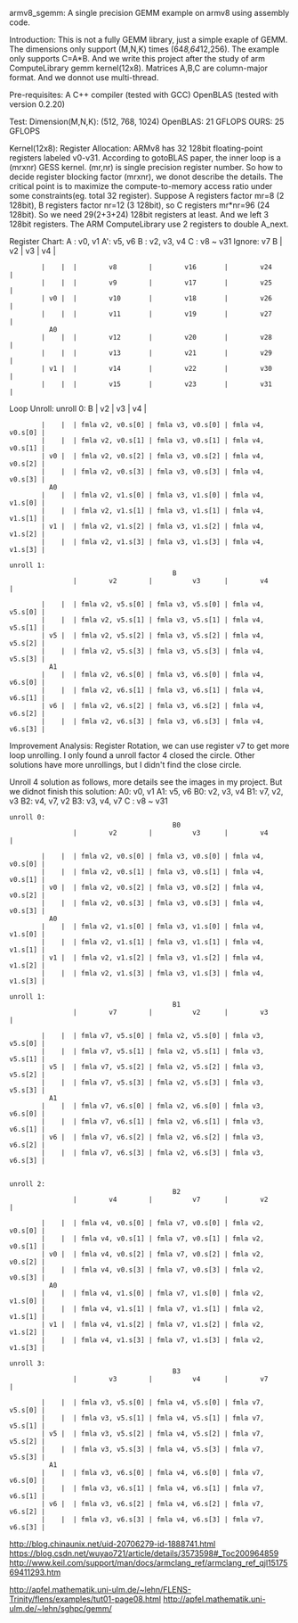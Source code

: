 armv8_sgemm: A single precision GEMM example on armv8 using assembly code.

Introduction:
This is not a fully GEMM library, just a simple exaple of GEMM. The dimensions only support (M,N,K) times (64*8,64*12,256).
The example only supports C=A*B. And we write this project after the study of arm ComputeLibrary gemm kernel(12x8).
Matrices A,B,C are column-major format. And we donnot use multi-thread.

Pre-requisites:
	A C++ compiler (tested with GCC)
	OpenBLAS (tested with version 0.2.20)

Test:
	Dimension(M,N,K): (512, 768, 1024)
	OpenBLAS: 21 GFLOPS
	OURS: 25 GFLOPS

Kernel(12x8):
Register Allocation:
	ARMv8 has 32 128bit floating-point registers labeled v0-v31.
	According to gotoBLAS paper, the inner loop is a (mrxnr) GESS kernel. (mr,nr) is single precision register number.
	So how to decide register blocking factor (mrxnr), we donot describe the details.
	The critical point is to maximize the compute-to-memory access ratio under some constraints(eg. total 32 register).
	Suppose A registers factor mr=8 (2 128bit), B registers factor nr=12 (3 128bit), so C registers mr*nr=96 (24 128bit).
	So we need 29(2+3+24) 128bit registers at least. And we left 3 128bit registers.
	The ARM ComputeLibrary use 2 registers to double A_next.

Register Chart:
	A : v0, v1
	A': v5, v6
	B : v2, v3, v4
	C : v8 ~ v31
	Ignore: v7 
                                                B
        	        |        v2        |        v3        |        v4        |
	     
        	|    |  |        v8        |        v16       |        v24       |
        	|    |  |        v9        |        v17       |        v25       |
        	| v0 |  |        v10       |        v18       |        v26       |
        	|    |  |        v11       |        v19       |        v27       |
              A0
        	|    |  |        v12       |        v20       |        v28       |
        	|    |  |        v13       |        v21       |        v29       |
        	| v1 |  |        v14       |        v22       |        v30       |
        	|    |  |        v15       |        v23       |        v31       |

Loop Unroll: 
	unroll 0:
                                             B
        	        |        v2        |          v3      |        v4        |
	     
        	|    |  | fmla v2, v0.s[0] | fmla v3, v0.s[0] | fmla v4, v0.s[0] |
        	|    |  | fmla v2, v0.s[1] | fmla v3, v0.s[1] | fmla v4, v0.s[1] |
        	| v0 |  | fmla v2, v0.s[2] | fmla v3, v0.s[2] | fmla v4, v0.s[2] |
        	|    |  | fmla v2, v0.s[3] | fmla v3, v0.s[3] | fmla v4, v0.s[3] |
              A0
        	|    |  | fmla v2, v1.s[0] | fmla v3, v1.s[0] | fmla v4, v1.s[0] |
        	|    |  | fmla v2, v1.s[1] | fmla v3, v1.s[1] | fmla v4, v1.s[1] |
        	| v1 |  | fmla v2, v1.s[2] | fmla v3, v1.s[2] | fmla v4, v1.s[2] |
        	|    |  | fmla v2, v1.s[3] | fmla v3, v1.s[3] | fmla v4, v1.s[3] |
        	
    unroll 1:    	
                                             B
        	        |        v2        |          v3      |        v4        |
	     
        	|    |  | fmla v2, v5.s[0] | fmla v3, v5.s[0] | fmla v4, v5.s[0] |
        	|    |  | fmla v2, v5.s[1] | fmla v3, v5.s[1] | fmla v4, v5.s[1] |
        	| v5 |  | fmla v2, v5.s[2] | fmla v3, v5.s[2] | fmla v4, v5.s[2] |
        	|    |  | fmla v2, v5.s[3] | fmla v3, v5.s[3] | fmla v4, v5.s[3] |
              A1
        	|    |  | fmla v2, v6.s[0] | fmla v3, v6.s[0] | fmla v4, v6.s[0] |
        	|    |  | fmla v2, v6.s[1] | fmla v3, v6.s[1] | fmla v4, v6.s[1] |
        	| v6 |  | fmla v2, v6.s[2] | fmla v3, v6.s[2] | fmla v4, v6.s[2] |
        	|    |  | fmla v2, v6.s[3] | fmla v3, v6.s[3] | fmla v4, v6.s[3] |

Improvement Analysis:
Register Rotation, we can use register v7 to get more loop unrolling.
I only found a unroll factor 4 closed the circle. 
Other solutions have more unrollings, but I didn't find the close circle.

Unroll 4 solution as follows, more details see the images in my project. But we didnot finish this solution:
	A0: v0, v1
	A1: v5, v6
	B0: v2, v3, v4
	B1: v7, v2, v3
	B2: v4, v7, v2
	B3: v3, v4, v7
	C : v8 ~ v31


	unroll 0:
                                             B0
        	        |        v2        |          v3      |        v4        |
	     
        	|    |  | fmla v2, v0.s[0] | fmla v3, v0.s[0] | fmla v4, v0.s[0] |
        	|    |  | fmla v2, v0.s[1] | fmla v3, v0.s[1] | fmla v4, v0.s[1] |
        	| v0 |  | fmla v2, v0.s[2] | fmla v3, v0.s[2] | fmla v4, v0.s[2] |
        	|    |  | fmla v2, v0.s[3] | fmla v3, v0.s[3] | fmla v4, v0.s[3] |
              A0
        	|    |  | fmla v2, v1.s[0] | fmla v3, v1.s[0] | fmla v4, v1.s[0] |
        	|    |  | fmla v2, v1.s[1] | fmla v3, v1.s[1] | fmla v4, v1.s[1] |
        	| v1 |  | fmla v2, v1.s[2] | fmla v3, v1.s[2] | fmla v4, v1.s[2] |
        	|    |  | fmla v2, v1.s[3] | fmla v3, v1.s[3] | fmla v4, v1.s[3] |
        	
    unroll 1:    	
                                             B1
        	        |        v7        |          v2      |        v3        |
	     
        	|    |  | fmla v7, v5.s[0] | fmla v2, v5.s[0] | fmla v3, v5.s[0] |
        	|    |  | fmla v7, v5.s[1] | fmla v2, v5.s[1] | fmla v3, v5.s[1] |
        	| v5 |  | fmla v7, v5.s[2] | fmla v2, v5.s[2] | fmla v3, v5.s[2] |
        	|    |  | fmla v7, v5.s[3] | fmla v2, v5.s[3] | fmla v3, v5.s[3] |
              A1
        	|    |  | fmla v7, v6.s[0] | fmla v2, v6.s[0] | fmla v3, v6.s[0] |
        	|    |  | fmla v7, v6.s[1] | fmla v2, v6.s[1] | fmla v3, v6.s[1] |
        	| v6 |  | fmla v7, v6.s[2] | fmla v2, v6.s[2] | fmla v3, v6.s[2] |
        	|    |  | fmla v7, v6.s[3] | fmla v2, v6.s[3] | fmla v3, v6.s[3] |


	unroll 2:
                                             B2
        	        |        v4        |          v7      |        v2        |
	     
        	|    |  | fmla v4, v0.s[0] | fmla v7, v0.s[0] | fmla v2, v0.s[0] |
        	|    |  | fmla v4, v0.s[1] | fmla v7, v0.s[1] | fmla v2, v0.s[1] |
        	| v0 |  | fmla v4, v0.s[2] | fmla v7, v0.s[2] | fmla v2, v0.s[2] |
        	|    |  | fmla v4, v0.s[3] | fmla v7, v0.s[3] | fmla v2, v0.s[3] |
              A0
        	|    |  | fmla v4, v1.s[0] | fmla v7, v1.s[0] | fmla v2, v1.s[0] |
        	|    |  | fmla v4, v1.s[1] | fmla v7, v1.s[1] | fmla v2, v1.s[1] |
        	| v1 |  | fmla v4, v1.s[2] | fmla v7, v1.s[2] | fmla v2, v1.s[2] |
        	|    |  | fmla v4, v1.s[3] | fmla v7, v1.s[3] | fmla v2, v1.s[3] |
        	
    unroll 3:    	
                                             B3
        	        |        v3        |          v4      |        v7        |
	     
        	|    |  | fmla v3, v5.s[0] | fmla v4, v5.s[0] | fmla v7, v5.s[0] |
        	|    |  | fmla v3, v5.s[1] | fmla v4, v5.s[1] | fmla v7, v5.s[1] |
        	| v5 |  | fmla v3, v5.s[2] | fmla v4, v5.s[2] | fmla v7, v5.s[2] |
        	|    |  | fmla v3, v5.s[3] | fmla v4, v5.s[3] | fmla v7, v5.s[3] |
              A1
        	|    |  | fmla v3, v6.s[0] | fmla v4, v6.s[0] | fmla v7, v6.s[0] |
        	|    |  | fmla v3, v6.s[1] | fmla v4, v6.s[1] | fmla v7, v6.s[1] |
        	| v6 |  | fmla v3, v6.s[2] | fmla v4, v6.s[2] | fmla v7, v6.s[2] |
        	|    |  | fmla v3, v6.s[3] | fmla v4, v6.s[3] | fmla v7, v6.s[3] |

http://blog.chinaunix.net/uid-20706279-id-1888741.html
https://blog.csdn.net/wuyao721/article/details/3573598#_Toc200964859
http://www.keil.com/support/man/docs/armclang_ref/armclang_ref_qjl1517569411293.htm


http://apfel.mathematik.uni-ulm.de/~lehn/FLENS-Trinity/flens/examples/tut01-page08.html
http://apfel.mathematik.uni-ulm.de/~lehn/sghpc/gemm/
